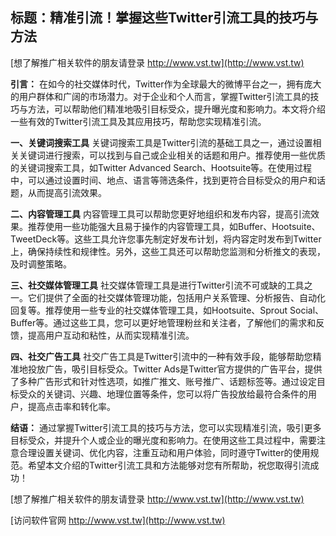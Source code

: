 ## **标题：精准引流！掌握这些Twitter引流工具的技巧与方法**

[想了解推广相关软件的朋友请登录 http://www.vst.tw](http://www.vst.tw)

**引言：**
在如今的社交媒体时代，Twitter作为全球最大的微博平台之一，拥有庞大的用户群体和广阔的市场潜力。对于企业和个人而言，掌握Twitter引流工具的技巧与方法，可以帮助他们精准地吸引目标受众，提升曝光度和影响力。本文将介绍一些有效的Twitter引流工具及其应用技巧，帮助您实现精准引流。

**一、关键词搜索工具**
关键词搜索工具是Twitter引流的基础工具之一，通过设置相关关键词进行搜索，可以找到与自己或企业相关的话题和用户。推荐使用一些优质的关键词搜索工具，如Twitter Advanced Search、Hootsuite等。在使用过程中，可以通过设置时间、地点、语言等筛选条件，找到更符合目标受众的用户和话题，从而提高引流效果。

**二、内容管理工具**
内容管理工具可以帮助您更好地组织和发布内容，提高引流效果。推荐使用一些功能强大且易于操作的内容管理工具，如Buffer、Hootsuite、TweetDeck等。这些工具允许您事先制定好发布计划，将内容定时发布到Twitter上，确保持续性和规律性。另外，这些工具还可以帮助您监测和分析推文的表现，及时调整策略。

**三、社交媒体管理工具**
社交媒体管理工具是进行Twitter引流不可或缺的工具之一。它们提供了全面的社交媒体管理功能，包括用户关系管理、分析报告、自动化回复等。推荐使用一些专业的社交媒体管理工具，如Hootsuite、Sprout Social、Buffer等。通过这些工具，您可以更好地管理粉丝和关注者，了解他们的需求和反馈，提高用户互动和粘性，从而实现精准引流。

**四、社交广告工具**
社交广告工具是Twitter引流中的一种有效手段，能够帮助您精准地投放广告，吸引目标受众。Twitter Ads是Twitter官方提供的广告平台，提供了多种广告形式和针对性选项，如推广推文、账号推广、话题标签等。通过设定目标受众的关键词、兴趣、地理位置等条件，您可以将广告投放给最符合条件的用户，提高点击率和转化率。

**结语：**
通过掌握Twitter引流工具的技巧与方法，您可以实现精准引流，吸引更多目标受众，并提升个人或企业的曝光度和影响力。在使用这些工具过程中，需要注意合理设置关键词、优化内容，注重互动和用户体验，同时遵守Twitter的使用规范。希望本文介绍的Twitter引流工具和方法能够对您有所帮助，祝您取得引流成功！

[想了解推广相关软件的朋友请登录 http://www.vst.tw](http://www.vst.tw)


[访问软件官网 http://www.vst.tw](http://www.vst.tw)
